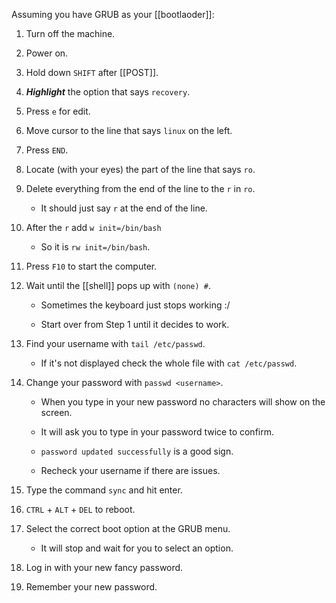 Assuming you have GRUB as your [[bootlaoder]]:

1. Turn off the machine.

2. Power on.

3. Hold down `SHIFT` after [[POST]].

4. ***Highlight*** the option that says `recovery`.

5. Press `e` for edit.

6. Move cursor to the line that says `linux` on the left.

7. Press `END`.

8. Locate (with your eyes) the part of the line that says `ro`.

9. Delete everything from the end of the line to the `r` in `ro`.

    * It should just say `r` at the end of the line.

10. After the `r` add `w init=/bin/bash`

    * So it is `rw init=/bin/bash`.

11. Press `F10` to start the computer.

12. Wait until the [[shell]] pops up with `(none) #`.

    * Sometimes the keyboard just stops working :/
    
    * Start over from Step 1 until it decides to work.

13. Find your username with `tail /etc/passwd`.

    * If it's not displayed check the whole file with `cat /etc/passwd`.

14. Change your password with `passwd <username>`.

    * When you type in your new password no characters will show on the screen.

    * It will ask you to type in your password twice to confirm.

    * `password updated successfully` is a good sign.

    * Recheck your username if there are issues.

15. Type the command `sync` and hit enter.

16. `CTRL` + `ALT` + `DEL` to reboot.

17. Select the correct boot option at the GRUB menu.

    * It will stop and wait for you to select an option.

18. Log in with your new fancy password.

19. Remember your new password.